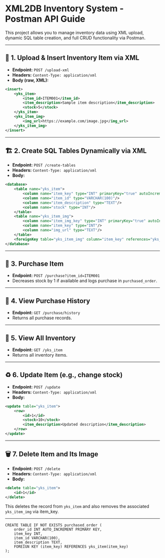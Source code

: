 # XML2DB Inventory System - Postman API Guide

This project allows you to manage inventory data using XML upload, dynamic SQL table creation, and full CRUD functionality via Postman.

---

## 🔁 1. Upload & Insert Inventory Item via XML
- **Endpoint:** `POST /upload-xml`
- **Headers:** `Content-Type: application/xml`
- **Body (raw, XML):**
```xml
<insert>
    <yks_item>
        <item_id>ITEM001</item_id>
        <item_description>Sample item description</item_description>
        <stock>5</stock>
    </yks_item>
    <yks_item_img>
        <img_url>https://example.com/image.jpg</img_url>
    </yks_item_img>
</insert>
```

---

## 🏗️ 2. Create SQL Tables Dynamically via XML
- **Endpoint:** `POST /create-tables`
- **Headers:** `Content-Type: application/xml`
- **Body:**
```xml
<database>
    <table name="yks_item">
        <column name="item_key" type="INT" primaryKey="true" autoIncrement="true"/>
        <column name="item_id" type="VARCHAR(100)"/>
        <column name="item_description" type="TEXT"/>
        <column name="stock" type="INT"/>
    </table>
    <table name="yks_item_img">
        <column name="item_img_key" type="INT" primaryKey="true" autoIncrement="true"/>
        <column name="item_key" type="INT"/>
        <column name="img_url" type="TEXT"/>
    </table>
    <foreignKey table="yks_item_img" column="item_key" references="yks_item(item_key)"/>
</database>
```

---

## 🛒 3. Purchase Item
- **Endpoint:** `POST /purchase?item_id=ITEM001`
- Decreases stock by 1 if available and logs purchase in `purchased_order`.

---

## 📜 4. View Purchase History
- **Endpoint:** `GET /purchase/history`
- Returns all purchase records.

---

## 🧾 5. View All Inventory
- **Endpoint:** `GET /yks_item`
- Returns all inventory items.

---

## ♻️ 6. Update Item (e.g., change stock)
- **Endpoint:** `POST /update`
- **Headers:** `Content-Type: application/xml`
- **Body:**
```xml
<update table="yks_item">
    <row>
        <id>1</id>
        <stock>10</stock>
        <item_description>Updated description</item_description>
    </row>
</update>
```

---

## 🗑️ 7. Delete Item and Its Image
- **Endpoint:** `POST /delete`
- **Headers:** `Content-Type: application/xml`
- **Body:**
```xml
<delete table="yks_item">
    <id>1</id>
</delete>
```

This deletes the record from `yks_item` and also removes the associated `yks_item_img` via item_key.

---
```
CREATE TABLE IF NOT EXISTS purchased_order (
    order_id INT AUTO_INCREMENT PRIMARY KEY,
    item_key INT,
    item_id VARCHAR(100),
    item_description TEXT,
    FOREIGN KEY (item_key) REFERENCES yks_item(item_key)
);

```